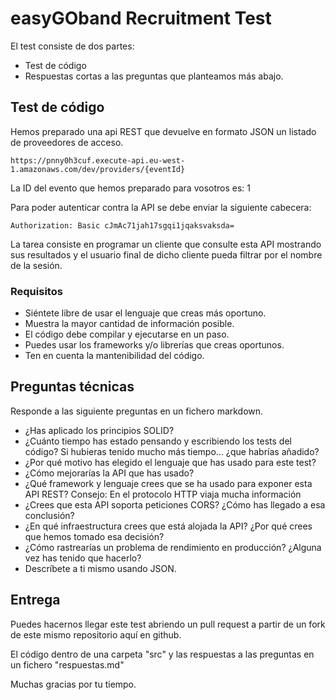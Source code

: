 # easyGOband Recruitment Test


El test consiste de dos partes:

- Test de código
- Respuestas cortas a las preguntas que planteamos más abajo.

## Test de código

Hemos preparado una api REST que devuelve en formato JSON un listado de proveedores de acceso.

```
https://pnny0h3cuf.execute-api.eu-west-1.amazonaws.com/dev/providers/{eventId}
```

La ID del evento que hemos preparado para vosotros es: 1

Para poder autenticar contra la API se debe enviar la siguiente cabecera: 

```
Authorization: Basic cJmAc71jah17sgqi1jqaksvaksda=
```

La tarea consiste en programar un cliente que consulte esta API mostrando sus resultados y el usuario final de dicho cliente pueda filtrar por el nombre de la sesión.

### Requisitos 
- Siéntete libre de usar el lenguaje que creas más oportuno.
- Muestra la mayor cantidad de información posible.
- El código debe compilar y ejecutarse en un paso.
- Puedes usar los frameworks y/o librerías que creas oportunos.
- Ten en cuenta la mantenibilidad del código. 

## Preguntas técnicas
Responde a las siguiente preguntas en un fichero markdown.
- ¿Has aplicado los principios SOLID?
- ¿Cuánto tiempo has estado pensando y escribiendo los tests del código? Si hubieras tenido mucho más tiempo... ¿que habrías añadido?
- ¿Por qué motivo has elegido el lenguaje que has usado para este test?
- ¿Cómo mejorarías la API que has usado?
- ¿Qué framework y lenguaje crees que se ha usado para exponer esta API REST? Consejo: En el protocolo HTTP viaja mucha información 
- ¿Crees que esta API soporta peticiones CORS? ¿Cómo has llegado a esa conclusión? 
- ¿En qué infraestructura crees que está alojada la API? ¿Por qué crees que hemos tomado esa decisión? 
- ¿Cómo rastrearías un problema de rendimiento en producción? ¿Alguna vez has tenido que hacerlo?
- Descríbete a ti mismo usando JSON.


## Entrega
Puedes hacernos llegar este test abriendo un pull request a partir de un fork de este mismo repositorio aquí en github. 

El código dentro de una carpeta "src" y las respuestas a las preguntas en un fichero "respuestas.md"

Muchas gracias por tu tiempo.
